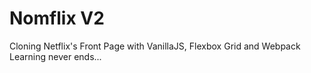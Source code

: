 # Nomflix V2

Cloning Netflix's Front Page with VanillaJS, Flexbox Grid and Webpack
Learning never ends...
